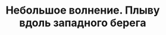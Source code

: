 ---
title: 'Небольшое волнение. Плыву вдоль западного берега'
location: ''

tags: [all]
category: across-baikal-2011
---